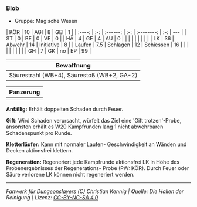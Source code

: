 ### Blob

- Gruppe: Magische Wesen

|  KÖR   | 10  |   AGI    |  8  |    GEI     |  1  |
| :----: | :-: | :------: | :-: | :--------: | :-: | --- |
|   ST   |  0  |    BE    |  0  |     VE     |  0  |
|   HÄ   |  4  |    GE    |  4  |     AU     |  0  |
|        |     |          |     |            |     |     |
|   LK   | 36  |  Abwehr  | 14  | Initiative |  8  |
| Laufen | 7.5 | Schlagen | 12  | Schiessen  | 16  |
|        |     |          |     |            |     |     |
|   GH   |  7  |    GK    | no  |     EP     | 99  |

|                 Bewaffnung                 |
| :----------------------------------------: |
| Säurestrahl (WB+4), Säurestoß (WB+2, GA-2) |

| Panzerung |
| :-------: |
|           |

**Anfällig:** Erhält doppelten Schaden durch Feuer.

**Gift:** Wird Schaden verursacht, würfelt das Ziel eine 'Gift trotzen'-Probe, ansonsten erhält es W20 Kampfrunden lang 1 nicht abwehrbaren Schadenspunkt pro Runde.

**Kletterläufer:** Kann mit normaler Laufen- Geschwindigkeit an Wänden und Decken aktionsfrei klettern.

**Regeneration:** Regeneriert jede Kampfrunde aktionsfrei LK in Höhe des Probenergebnisses der Regenerations- Probe (PW: KÖR). Durch Feuer oder Säure verlorene LK können nicht regeneriert werden.

---

_Fanwerk für [Dungeonslayers](https://www.dungeonslayers.net/) (C) Christian Kennig | Quelle: Die Hallen der Reinigung | Lizenz: [CC-BY-NC-SA 4.0](https://creativecommons.org/licenses/by-nc-sa/4.0/deed.de)_
